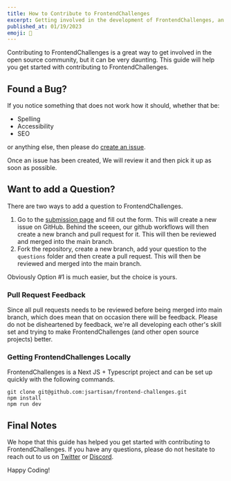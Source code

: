 ```yaml
---
title: How to Contribute to FrontendChallenges 
excerpt: Getting involved in the development of FrontendChallenges, an open source project, may seem overwhelming, but discover how you can contribute to make it less intimidating.
published_at: 01/19/2023
emoji: 🫵
---
```

Contributing to FrontendChallenges is a great way to get involved in the open source community, but it can be very daunting. This guide will help you get started with contributing to FrontendChallenges.

## Found a Bug?

If you notice something that does not work how it should, whether that be:
- Spelling
- Accessibility
- SEO

or anything else, then please do [create an issue](https://github.com/jsartisan/frontend-challenges/issues/new/choose).

Once an issue has been created, We will review it and then pick it up as soon as possible. 

## Want to add a Question?

There are two ways to add a question to FrontendChallenges.

1. Go to the [submission page](https://frontend-challenges.com/submit) and fill out the form. This will create a new issue on GitHub. Behind the sceeen, our github workflows will then create a new branch and pull request for it. This will then be reviewed and merged into the main branch.
2. Fork the repository, create a new branch, add your question to the `questions` folder and then create a pull request. This will then be reviewed and merged into the main branch.

Obviously Option #1 is much easier, but the choice is yours.

### Pull Request Feedback

Since all pull requests needs to be reviewed before being merged into main branch, which does mean that on occasion there will be feedback. Please do not be disheartened by feedback, we're all developing each other's skill set and trying to make FrontendChallenges (and other open source projects) better.

### Getting FrontendChallenges Locally

FrontendChallenges is a Next JS + Typescript project and can be set up quickly with the following commands.

```shell
git clone git@github.com:jsartisan/frontend-challenges.git
npm install
npm run dev
```

## Final Notes

We hope that this guide has helped you get started with contributing to FrontendChallenges. If you have any questions, please do not hesitate to reach out to us on [Twitter](https://twitter.com/frontendchllngs) or [Discord](https://discord.gg/4NjZ2zr).

Happy Coding!
